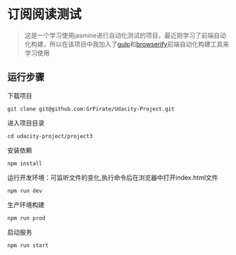 # 订阅阅读测试

> 这是一个学习使用jasmine进行自动化测试的项目，最近刚学习了前端自动化构建，所以在该项目中我加入了[gulp](https://www.gulpjs.com.cn/)和[browserify](http://browserify.org/)前端自动化构建工具来学习使用

## 运行步骤

下载项目

```
git clone git@github.com:GrPirate/Udacity-Project.git
```

进入项目目录
```
cd udacity-project/project3
```

安装依赖

```
npm install
```

运行开发环境：可监听文件的变化,执行命令后在浏览器中打开index.html文件
```
npm run dev
```

生产环境构建

```
npm run prod
```

启动服务
```
npm run start
```







